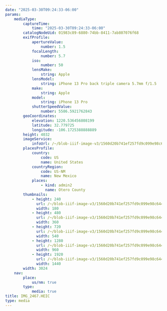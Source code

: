 ```yaml
---
date: "2025-03-30T09:24:33-06:00"
params:
    mediaType:
        captureTime:
            time: "2025-03-30T09:24:33-06:00"
        catalogNodeUid: 01983c89-6880-74bb-8411-7ab807076f68
        exifProfile:
            apertureValue:
                number: 1.5
            focalLength:
                number: 5.7
            iso:
                number: 50
            lensMake:
                string: Apple
            lensModel:
                string: iPhone 13 Pro back triple camera 5.7mm f/1.5
            make:
                string: Apple
            model:
                string: iPhone 13 Pro
            shutterSpeedValue:
                number: 5586.5921762843
        geoCoordinates:
            elevation: 1220.536456808199
            latitude: 32.779725
            longitude: -106.1725388888889
        height: 4032
        imageService:
            infoUrl: /~/blob-iiif-image-v3/1560d20b741ef257fd9c099e98c644f908512572e5a74974ad0e81b36a710e91/info.json
        placesProfile:
            country:
                code: US
                name: United States
            countryRegion:
                code: US-NM
                name: New Mexico
            places:
                - kind: admin2
                  name: Otero County
        thumbnails:
            - height: 240
              url: /~/blob-iiif-image-v3/1560d20b741ef257fd9c099e98c644f908512572e5a74974ad0e81b36a710e91/full/180%2C240/0/default.jpg
              width: 180
            - height: 480
              url: /~/blob-iiif-image-v3/1560d20b741ef257fd9c099e98c644f908512572e5a74974ad0e81b36a710e91/full/360%2C480/0/default.jpg
              width: 360
            - height: 720
              url: /~/blob-iiif-image-v3/1560d20b741ef257fd9c099e98c644f908512572e5a74974ad0e81b36a710e91/full/540%2C720/0/default.jpg
              width: 540
            - height: 1280
              url: /~/blob-iiif-image-v3/1560d20b741ef257fd9c099e98c644f908512572e5a74974ad0e81b36a710e91/full/960%2C1280/0/default.jpg
              width: 960
            - height: 1920
              url: /~/blob-iiif-image-v3/1560d20b741ef257fd9c099e98c644f908512572e5a74974ad0e81b36a710e91/full/1440%2C1920/0/default.jpg
              width: 1440
        width: 3024
    nav:
        place:
            us/nm: true
        type:
            media: true
title: IMG_2467.HEIC
type: media
---
```

